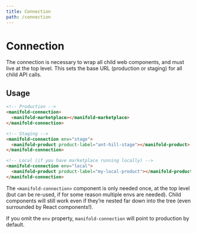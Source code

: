```yaml
---
title: Connection
path: /connection
---
```


# Connection

The connection is necessary to wrap all child web components, and must live at the top level. This
sets the base URL (production or staging) for all child API calls.

## Usage

```html
<!-- Production -->
<manifold-connection>
  <manifold-marketplace></manifold-marketplace>
</manifold-connection>

<!-- Staging -->
<manifold-connection env="stage">
  <manifold-product product-label="ant-hill-stage"></manifold-product>
</manifold-connection>

<!-- Local (if you have marketplace running locally) -->
<manifold-connection env="local">
  <manifold-product product-label="my-local-product"></manifold-product>
</manifold-connection>
```

The `<manifold-connection>` component is only needed once, at the top level (but can be re-used, if
for some reason multiple envs are needed). Child components will still work even if they’re nested
far down into the tree (even surrounded by React components!).

If you omit the `env` property, `manifold-connection` will point to production by default.
